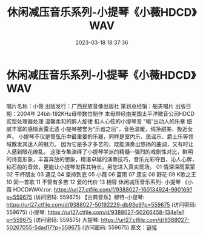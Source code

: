﻿---
title: 休闲减压音乐系列-小提琴《小薇HDCD》WAV
date: 2023-03-18 18:37:36
categories: 古典音乐、新世纪、纯音雅乐
tags: 纯音雅乐
---
# 休闲减压音乐系列-小提琴《小薇HDCD》WAV

唱片名称：小薇
出版发行：广西民族音像出版社
策划总经销：船夫唱片
出版日期：2004年
24bit-192KHz母带数位制作
本母带经由美国太平洋微音公司HDCD贰型处理器处理
温馨柔和的醉人旋律 扣人心弦的小提琴音
“唱”出动人的乐章 细腻丰富的感情表露无遗
小提琴被誉为“乐器之后”，音色温暖，纯净甜美、极近女声。
小提琴不仅是管弦乐中最重要的乐器，同样是室内乐、民谣乐、爵士乐等领域散发其迷人的魅力。
因为它是多才多艺的，既能演奏出悠扬的曲调，又有时让人感到眼花缭乱。
这张专集演绎了小提琴学派的精髓--强烈的戏剧性对比，鲜明的诗意形象，丰富奔放的想象，精湛卓越的演奏技巧，音乐光彩夺目，沁人心脾，钻石般的音效，更能让小提琴发挥其特长，另您进入真实现场。
01 情深深雨蒙蒙
02 干杯朋友
03 遇见
04 坚持到底
05 小薇
06 蓝雨
07 遗忘
08 野花
09 K歌之王
10 同一首歌
11 不管有多苦
12 爱的代价
13 相容
休闲减压音乐系列- 小提琴 《小薇 HDCD》WAV.rar: https://url27.ctfile.com/f/9388027-160134924-990169?p=559675
(访问密码: 559675)
【古典音乐】穆特-小提琴: https://url27.ctfile.com/d/9388027-50192229-db93e9?p=559675
(访问密码: 559675)
小提琴: https://url27.ctfile.com/d/9388027-50266458-134e1e?p=559675
(访问密码: 559675)
大提琴: https://url27.ctfile.com/d/9388027-50267055-5dad17?p=559675
(访问密码: 559675)
原文：[链接](https://blog.sina.com.cn/s/blog_1647c7e7601031117.html)